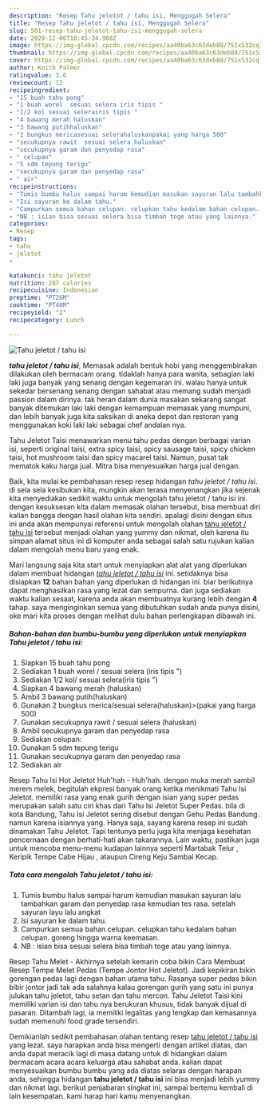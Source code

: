 ```yaml
---
description: "Resep Tahu jeletot / tahu isi, Menggugah Selera"
title: "Resep Tahu jeletot / tahu isi, Menggugah Selera"
slug: 501-resep-tahu-jeletot-tahu-isi-menggugah-selera
date: 2020-12-06T18:45:34.908Z
image: https://img-global.cpcdn.com/recipes/aa40ba63c63deb88/751x532cq70/tahu-jeletot-tahu-isi-foto-resep-utama.jpg
thumbnail: https://img-global.cpcdn.com/recipes/aa40ba63c63deb88/751x532cq70/tahu-jeletot-tahu-isi-foto-resep-utama.jpg
cover: https://img-global.cpcdn.com/recipes/aa40ba63c63deb88/751x532cq70/tahu-jeletot-tahu-isi-foto-resep-utama.jpg
author: Keith Palmer
ratingvalue: 3.6
reviewcount: 12
recipeingredient:
- "15 buah tahu pong"
- "1 buah worel  sesuai selera iris tipis "
- "1/2 kol sesuai selerairis tipis "
- "4 bawang merah haluskan"
- "3 bawang putihhaluskan"
- "2 bungkus mericasesuai selerahaluskanpakai yang harga 500"
- "secukupnya rawit  sesuai selera haluskan"
- "secukupnya garam dan penyedap rasa"
- " celupan"
- "5 sdm tepung terigu"
- "secukupnya garam dan penyedap rasa"
- " air"
recipeinstructions:
- "Tumis bumbu halus sampai harum kemudian masukan sayuran lalu tambahkan garam dan penyedap rasa kemudian tes rasa. setelah sayuran layu lalu angkat"
- "Isi sayuran ke dalam tahu."
- "Campurkan semua bahan celupan. celupkan tahu kedalam bahan celupan. goreng hingga warna keemasan."
- "NB : isian bisa sesuai selera bisa timbah toge atau yang lainnya."
categories:
- Resep
tags:
- tahu
- jeletot
- 

katakunci: tahu jeletot  
nutrition: 287 calories
recipecuisine: Indonesian
preptime: "PT26M"
cooktime: "PT40M"
recipeyield: "2"
recipecategory: Lunch

---
```



![Tahu jeletot / tahu isi](https://img-global.cpcdn.com/recipes/aa40ba63c63deb88/751x532cq70/tahu-jeletot-tahu-isi-foto-resep-utama.jpg)

<b><i>tahu jeletot / tahu isi</i></b>, Memasak adalah bentuk hobi yang menggembirakan dilakukan oleh bermacam orang. tidaklah hanya para wanita, sebagian laki laki juga banyak yang senang dengan kegemaran ini. walau hanya untuk sekedar bersenang senang dengan sahabat atau memang sudah menjadi passion dalam dirinya. tak heran dalam dunia masakan sekarang sangat banyak ditemukan laki laki dengan kemampuan memasak yang mumpuni, dan lebih banyak juga kita saksikan di aneka depot dan restoran yang menggunakan koki laki laki sebagai chef andalan nya.

Tahu Jeletot Taisi menawarkan menu tahu pedas dengan berbagai varian isi, seperti original taisi, extra spicy taisi, spicy sausage taisi, spicy chicken taisi, hot mushroom taisi dan spicy macarel taisi. Namun, pusat tak mematok kaku harga jual. Mitra bisa menyesuaikan harga jual dengan.

Baik, kita mulai ke pembahasan resep resep hidangan <i>tahu jeletot / tahu isi</i>. di sela sela kesibukan kita, mungkin akan terasa menyenangkan jika sejenak kita menyediakan sedikit waktu untuk mengolah tahu jeletot / tahu isi ini. dengan kesuksesan kita dalam memasak olahan tersebut, bisa membuat diri kalian bangga dengan hasil olahan kita sendiri. apalagi disini dengan situs ini anda akan mempunyai referensi untuk mengolah olahan <u>tahu jeletot / tahu isi</u> tersebut menjadi olahan yang yummy dan nikmat, oleh karena itu simpan alamat situs ini di komputer anda sebagai salah satu rujukan kalian dalam mengolah menu baru yang enak.


Mari langsung saja kita start untuk menyiapkan alat alat yang diperlukan dalam membuat hidangan <u><i>tahu jeletot / tahu isi</i></u> ini. setidaknya bisa disiapkan <b>12</b> bahan bahan yang diperlukan di hidangan ini. biar berikutnya dapat menghasilkan rasa yang lezat dan sempurna. dan juga sediakan waktu kalian sesaat, karena anda akan membuatnya kurang lebih dengan <b>4</b> tahap. saya menginginkan semua yang dibutuhkan sudah anda punya disini, oke mari kita proses dengan melihat dulu bahan perlengkapan dibawah ini.

<!--inarticleads1-->

##### Bahan-bahan dan bumbu-bumbu yang diperlukan untuk menyiapkan Tahu jeletot / tahu isi:

1. Siapkan 15 buah tahu pong
1. Sediakan 1 buah worel / sesuai selera (iris tipis &#34;)
1. Sediakan 1/2 kol/ sesuai selera(iris tipis &#34;)
1. Siapkan 4 bawang merah (haluskan)
1. Ambil 3 bawang putih(haluskan)
1. Gunakan 2 bungkus merica/sesuai selera(haluskan)&gt;(pakai yang harga 500)
1. Gunakan secukupnya rawit / sesuai selera (haluskan)
1. Ambil secukupnya garam dan penyedap rasa
1. Sediakan  celupan:
1. Gunakan 5 sdm tepung terigu
1. Gunakan secukupnya garam dan penyedap rasa
1. Sediakan  air


Resep Tahu Isi Hot Jeletot Huh&#39;hah - Huh&#39;hah. dengan muka merah sambil merem melek, begitulah ekpresi banyak orang ketika menikmati Tahu Isi Jeletot. memiliki rasa yang enak gurih dengan isian yang super pedas merupakan salah satu ciri khas dari Tahu Isi Jeletot Super Pedas. bila di kota Bandung, Tahu Isi Jeletot sering disebut dengan Gehu Pedas Bandung. namun karena isiannya yang. Hanya saja, sayang karena resep ini sudah dinamakan Tahu Jeletot. Tapi tentunya perlu juga kita menjaga kesehatan pencernaan dengan berhati-hati akan takarannya. Lain waktu, pastikan juga untuk mencoba menu-menu kudapan lainnya seperti Martabak Telur , Keripik Tempe Cabe Hijau , ataupun Cireng Keju Sambal Kecap. 

<!--inarticleads2-->

##### Tata cara mengolah Tahu jeletot / tahu isi:

1. Tumis bumbu halus sampai harum kemudian masukan sayuran lalu tambahkan garam dan penyedap rasa kemudian tes rasa. setelah sayuran layu lalu angkat
1. Isi sayuran ke dalam tahu.
1. Campurkan semua bahan celupan. celupkan tahu kedalam bahan celupan. goreng hingga warna keemasan.
1. NB : isian bisa sesuai selera bisa timbah toge atau yang lainnya.


Resep Tahu Melet - Akhirnya setelah kemarin coba bikin Cara Membuat Resep Tempe Melet Pedas (Tempe Jontor Hot Jeletot). Jadi kepikiran bikin gorengan pedas lagi dengan bahan utama tahu. Rasanya super pedas bikin bibir jontor jadi tak ada salahnya kalau gorengan gurih yang satu ini punya julukan tahu jeletot, tahu setan dan tahu mercon. Tahu Jeletot Taisi kini memiliki varian isi dan tahu nya berukuran khusus, tidak banyak dijual di pasaran. Ditambah lagi, ia memiliki legalitas yang lengkap dan kemasannya sudah memenuhi food grade tersendiri. 

Demikianlah sedikit pembahasan olahan tentang resep <u>tahu jeletot / tahu isi</u> yang lezat. saya harapkan anda bisa mengerti dengan artikel diatas, dan anda dapat meracik lagi di masa datang untuk di hidangkan dalam bermacam acara acara keluarga atau sahabat anda. kalian dapat menyesuaikan bumbu bumbu yang ada diatas selaras dengan harapan anda, sehingga hidangan <b>tahu jeletot / tahu isi</b> ini bisa menjadi lebih yummy dan nikmat lagi. berikut penjabaran singkat ini, sampai bertemu kembali di lain kesempatan. kami harap hari kamu menyenangkan.
